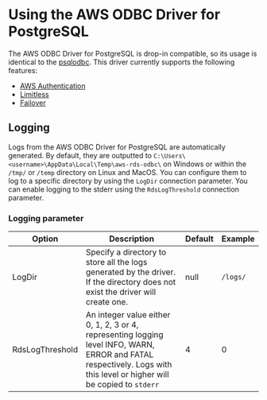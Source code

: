 # Using the AWS ODBC Driver for PostgreSQL

The AWS ODBC Driver for PostgreSQL is drop-in compatible, so its usage is identical to the [psqlodbc](https://github.com/postgresql-interfaces/psqlodbc).
This driver currently supports the following features:
- [AWS Authentication](./authentication/authentication.md)
- [Limitless](./limitless/limitless.md)
- [Failover](./failover/failover.md)

## Logging

Logs from the AWS ODBC Driver for PostgreSQL are automatically generated.
By default, they are outputted to `C:\Users\<username>\AppData\Local\Temp\aws-rds-odbc\` on Windows or within the `/tmp/` or `/temp` directory on Linux and MacOS.
You can configure them to log to a specific directory by using the `LogDir` connection parameter.
You can enable logging to the stderr using the `RdsLogThreshold` connection parameter.

### Logging parameter

| Option          | Description                                                                                                                                                             | Default | Example  |
|-----------------|-------------------------------------------------------------------------------------------------------------------------------------------------------------------------|---------|----------|
| LogDir          | Specify a directory to store all the logs generated by the driver. If the directory does not exist the driver will create one.                                          | null    | `/logs/` |
| RdsLogThreshold | An integer value either 0, 1, 2, 3 or 4, representing logging level INFO, WARN, ERROR and FATAL respectively. Logs with this level or higher will be copied to `stderr` | 4       | 0        |
